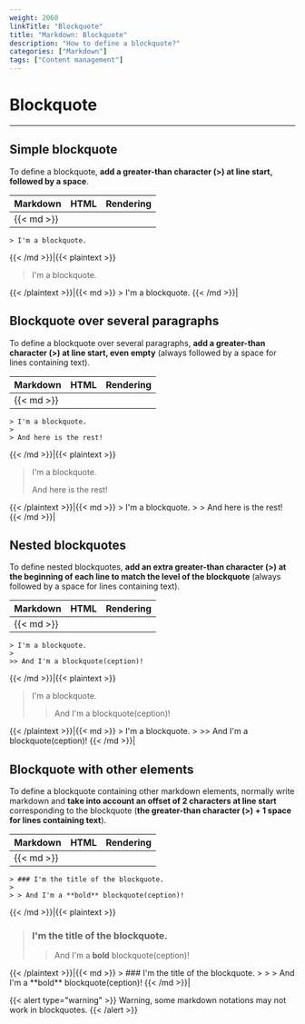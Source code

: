 ```yaml
---
weight: 2060
linkTitle: "Blockquote"
title: "Markdown: Blockquote"
description: "How to define a blockquote?"
categories: ["Markdown"]
tags: ["Content management"]
---
```


# Blockquote
---

## Simple blockquote

To define a blockquote, **add a greater-than character (>) at line start, followed by a space**.

| Markdown | HTML | Rendering |
| -------- | ---- | --------- |
|{{< md >}}
```
> I'm a blockquote.
```
{{< /md >}}|{{< plaintext >}}
<blockquote>
  <p>I'm a blockquote.</p>
</blockquote>
{{< /plaintext >}}|{{< md >}}
> I'm a blockquote.
{{< /md >}}|

## Blockquote over several paragraphs

To define a blockquote over several paragraphs, **add a greater-than character (>) at line start, even empty** (always followed by a space for lines containing text).

| Markdown | HTML | Rendering |
| -------- | ---- | --------- |
|{{< md >}}
```
> I'm a blockquote.
>
> And here is the rest!
```
{{< /md >}}|{{< plaintext >}}
<blockquote>
  <p>I'm a blockquote.</p>
  <p>And here is the rest!</p>
</blockquote>
{{< /plaintext >}}|{{< md >}}
> I'm a blockquote.
>
> And here is the rest!
{{< /md >}}|

## Nested blockquotes

To define nested blockquotes, **add an extra greater-than character (>) at the beginning of each line to match the level of the blockquote** (always followed by a space for lines containing text).

| Markdown | HTML | Rendering |
| -------- | ---- | --------- |
|{{< md >}}
```
> I'm a blockquote.
>
>> And I'm a blockquote(ception)!
```
{{< /md >}}|{{< plaintext >}}
<blockquote>
  <p>I'm a blockquote.</p>
  <blockquote>
    <p>And I'm a blockquote(ception)!</p>
  </blockquote>
</blockquote>
{{< /plaintext >}}|{{< md >}}
> I'm a blockquote.
>
>> And I'm a blockquote(ception)!
{{< /md >}}|

## Blockquote with other elements

To define a blockquote containing other markdown elements, normally write markdown and **take into account an offset of 2 characters at line start** corresponding to the blockquote (**the greater-than character (>) + 1 space for lines containing text**).

| Markdown | HTML | Rendering |
| -------- | ---- | --------- |
|{{< md >}}
```
> ### I'm the title of the blockquote.
>
> > And I'm a **bold** blockquote(ception)!
```
{{< /md >}}|{{< plaintext >}}
<blockquote>
  <h3>I'm the title of the blockquote.</h3>
  <blockquote>
    <p>And I'm a <strong>bold</strong> blockquote(ception)!</p>
  </blockquote>
</blockquote>
{{< /plaintext >}}|{{< md >}}
> ### I'm the title of the blockquote.
>
> > And I'm a **bold** blockquote(ception)!
{{< /md >}}|

{{< alert type="warning" >}}
Warning, some markdown notations may not work in blockquotes.
{{< /alert >}}
